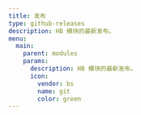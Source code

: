 ```yaml
---
title: 发布
type: github-releases
description: HB 模块的最新发布。
menu:
  main:
    parent: modules
    params:
      description: HB 模块的最新发布。
      icon:
        vendor: bs
        name: git
        color: green
---
```

